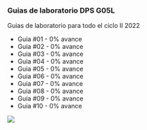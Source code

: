 ### Guias de laboratorio DPS G05L
Guias de laboratorio para todo el ciclo II 2022
- Guia #01 - 0% avance
- Guia #02 - 0% avance
- Guia #03 - 0% avance
- Guia #04 - 0% avance
- Guia #05 - 0% avance
- Guia #06 - 0% avance
- Guia #07 - 0% avance
- Guia #08 - 0% avance
- Guia #09 - 0% avance
- Guia #10 - 0% avance

![](https://blog.desafiolatam.com/wp-content/uploads/2019/04/react-galaxia.png)
